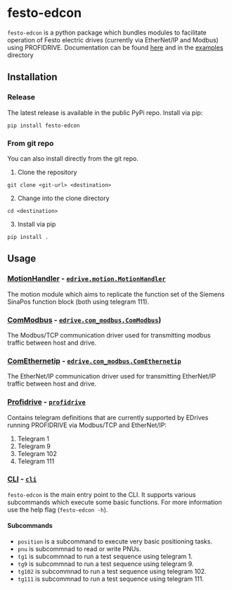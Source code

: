 # festo-edcon
`festo-edcon` is a python package which bundles modules to facilitate operation of Festo electric drives (currently via EtherNet/IP and Modbus) using PROFIDRIVE. Documentation can be found [here](https://festo-research.gitlab.io/electric-automation/festo-edcon) and in the [examples](./examples) directory

## Installation
### Release
The latest release is available in the public PyPi repo. 
Install via pip:
```
pip install festo-edcon
```
### From git repo
You can also install directly from the git repo.

1. Clone the repository

```
git clone <git-url> <destination>
```

2. Change into the clone directory
```
cd <destination>
```

3. Install via pip
```
pip install .
```
## Usage
### [MotionHandler](https://festo-research.gitlab.io/electric-automation/festo-edcon/features/edrive.html#edrive-motionhandler) - [`edrive.motion.MotionHandler`](https://festo-research.gitlab.io/electric-automation/festo-edcon/edrive.html#module-edrive.motion)
The motion module which aims to replicate the function set of the Siemens SinaPos function block (both using telegram 111).

### [ComModbus](https://festo-research.gitlab.io/electric-automation/festo-edcon/features/edrive.html#commodbus) - [`edrive.com_modbus.ComModbus`)](https://festo-research.gitlab.io/electric-automation/festo-edcon/edrive.html#module-edrive.com_modbus)
The Modbus/TCP communication driver used for transmitting modbus traffic between host and drive.

### [ComEthernetip](https://festo-research.gitlab.io/electric-automation/festo-edcon/features/edrive.html#comethernetip) - [`edrive.com_modbus.ComEthernetip`](https://festo-research.gitlab.io/electric-automation/festo-edcon/edrive.html#module-edrive.com_ethernetip)
The EtherNet/IP communication driver used for transmitting EtherNet/IP traffic between host and drive.

### [Profidrive](https://festo-research.gitlab.io/electric-automation/festo-edcon/features/profidrive.html) - [`profidrive`](https://festo-research.gitlab.io/electric-automation/festo-edcon/profidrive.html#module-profidrive)
Contains telegram definitions that are currently supported by EDrives running PROFIDRIVE via Modbus/TCP and EtherNet/IP:
   1. Telegram 1
   2. Telegram 9
   3. Telegram 102
   4. Telegram 111

### [CLI](https://festo-research.gitlab.io/electric-automation/festo-edcon/features/cli.html) - [`cli`](https://festo-research.gitlab.io/electric-automation/festo-edcon/cli.html#module-cli)
`festo-edcon` is the main entry point to the CLI.
It supports various subcommands which execute some basic functions.
For more information use the help flag  (`festo-edcon -h`).
#### Subcommands
- `position` is a subcommand to execute very basic positioning tasks.
- `pnu` is subcommnad to read or write PNUs.
- `tg1` is subcommnad to run a test sequence using telegram 1.
- `tg9` is subcommnad to run a test sequence using telegram 9.
- `tg102` is subcommnad to run a test sequence using telegram 102.
- `tg111` is subcommnad to run a test sequence using telegram 111.



